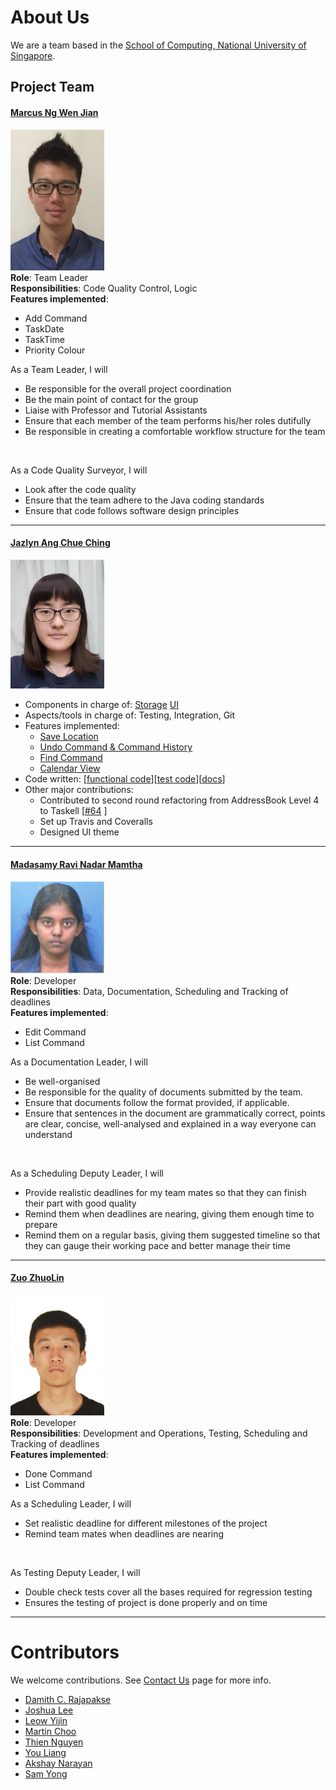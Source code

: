 # About Us

We are a team based in the [School of Computing, National University of Singapore](http://www.comp.nus.edu.sg).

## Project Team

#### [Marcus Ng Wen Jian](https://github.com/marcusngwj) <br>
<img src="images/Marcus.png" width="150"><br>
**Role**: Team Leader <br>
**Responsibilities**: Code Quality Control, Logic <br>
**Features implemented**: 
* Add Command
* TaskDate
* TaskTime
* Priority Colour

As a Team Leader, I will
* Be responsible for the overall project coordination
* Be the main point of contact for the group
* Liaise with Professor and Tutorial Assistants
* Ensure that each member of the team performs his/her roles dutifully
* Be responsible in creating a comfortable workflow structure for the team
<br>

As a Code Quality Surveyor, I will
* Look after the code quality
* Ensure that the team adhere to the Java coding standards
* Ensure that code follows software design principles

-----

#### [Jazlyn Ang Chue Ching](https://github.com/turtle96)
<img src="images/Jazlyn.png" width="150"><br>

* Components in charge of: [Storage](https://github.com/CS2103AUG2016-W15-C3/main/blob/master/docs/DeveloperGuide.md#storage-component)
[UI](https://github.com/CS2103AUG2016-W15-C3/main/blob/master/docs/DeveloperGuide.md#ui-component)
* Aspects/tools in charge of: Testing, Integration, Git
* Features implemented:
   * [Save Location](https://github.com/CS2103AUG2016-W15-C3/main/blob/master/docs/UserGuide.md#saving-the-information-in-taskell--save)
   * [Undo Command & Command History](https://github.com/CS2103AUG2016-W15-C3/main/blob/master/docs/UserGuide.md#reverting-previous-action--undo)
   * [Find Command](https://github.com/CS2103AUG2016-W15-C3/main/blob/master/docs/UserGuide.md#finding-tasks-find)
   * [Calendar View](https://github.com/CS2103AUG2016-W15-C3/main/blob/master/docs/UserGuide.md#showing-calendar-view--calendar-or-cal)
* Code written: [[functional code](collated/main/A0142130A.md)][[test code](collated/test/A0142130A.md)][[docs](collated/docs/A0142130A.md)]
* Other major contributions:
  * Contributed to second round refactoring from AddressBook Level 4 to Taskell [[#64](https://github.com/CS2103AUG2016-W15-C3/main/pull/64) ]
  * Set up Travis and Coveralls 
  * Designed UI theme

-----

#### [Madasamy Ravi Nadar Mamtha](https://github.com/Mamtha3005) 
<img src="images/Mamtha.png" width="150"><br>
**Role**: Developer <br>
**Responsibilities**: Data, Documentation, Scheduling and Tracking of deadlines <br>
**Features implemented**: 
* Edit Command
* List Command

As a Documentation Leader, I will
* Be well-organised
* Be responsible for the quality of documents submitted by the team.
* Ensure that documents follow the format provided, if applicable. 
* Ensure that sentences in the document are grammatically correct, points are clear, concise, well-analysed and explained in a way everyone can understand
<br>

As a Scheduling Deputy Leader, I will
* Provide realistic deadlines for my team mates so that they can finish their part with good quality
* Remind them when deadlines are nearing, giving them enough time to prepare 
* Remind them on a regular basis, giving them suggested timeline so that they can gauge their working pace and better manage their time

-----

#### [Zuo ZhuoLin](https://github.com/ZuoZhuolin)
<img src="images/ZhuoLin.png" width="150"><br>
**Role**: Developer <br>
**Responsibilities**: Development and Operations, Testing, Scheduling and Tracking of deadlines <br>
**Features implemented**: 
* Done Command
* List Command

As a Scheduling Leader, I will
* Set realistic deadline for different milestones of the project
* Remind team mates when deadlines are nearing
<br>

As Testing Deputy Leader, I will
* Double check tests cover all the bases required for regression testing
* Ensures the testing of project is done properly and on time

-----

# Contributors

We welcome contributions. See [Contact Us](ContactUs.md) page for more info.

* [Damith C. Rajapakse](http://www.comp.nus.edu.sg/~damithch/)
* [Joshua Lee](https://github.com/lejolly)
* [Leow Yijin](https://github.com/yijinl)
* [Martin Choo](https://github.com/m133225)
* [Thien Nguyen](https://github.com/ndt93)
* [You Liang](https://github.com/yl-coder)
* [Akshay Narayan](https://github.com/se-edu/addressbook-level4/pulls?q=is%3Apr+author%3Aokkhoy)
* [Sam Yong](https://github.com/se-edu/addressbook-level4/pulls?q=is%3Apr+author%3Amauris)